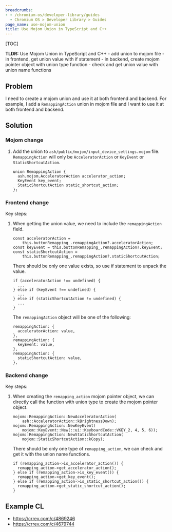 ```yaml
---
breadcrumbs:
- - /chromium-os/developer-library/guides
  - Chromium OS > Developer Library > Guides
page_name: use-mojom-union
title: Use Mojom Union in TypeScript and C++
---
```


[TOC]

**TLDR:** Use Mojom Union in TypeScript and C++ - add union to mojom file - in
frontend, get union value with if statement - in backend, create mojom pointer
object with union type function - check and get union value with union name
functions

## Problem

I need to create a mojom union and use it at both frontend and backend. For
example, I add a `RemappingAction` union in mojom file and I want to use it at
both frontend and backend.

## Solution

### Mojom change

1.  Add the union to `ash/public/mojom/input_device_settings.mojom` file.
`RemappingAction` will only be `AcceleratorAction` or `KeyEvent` or `StaticShortcutAction`.

    ```
    union RemappingAction {
      ash.mojom.AcceleratorAction accelerator_action;
      KeyEvent key_event;
      StaticShortcutAction static_shortcut_action;
    };
    ```

### Frontend change

Key steps:

1.  When getting the union value, we need to include the `remappingAction`
    field.

    ```
    const acceleratorAction =
        this.buttonRemapping_.remappingAction?.acceleratorAction;
    const keyEvent = this.buttonRemapping_.remappingAction?.keyEvent;
    const staticShortcutAction =
        this.buttonRemapping_.remappingAction?.staticShortcutAction;
    ```

    There should be only one value exists, so use if statement to unpack the
    value.

    ```
    if (acceleratorAction !== undefined) {
      ...
    } else if (keyEvent !== undefined) {
      ...
    } else if (staticShortcutAction != undefined) {
      ...
    }
    ```

    The `remappingAction` object will be one of the following:

    ```
    remappingAction: {
      acceleratorAction: value,
    },
    remappingAction: {
      keyEvent: value,
    },
    remappingAction: {
      staticShortcutAction: value,
    },
    ```

### Backend change

Key steps:

1.  When creating the `remapping_action` mojom pointer object, we can directly
    call the function with union type to create the mojom pointer object.

    ```
    mojom::RemappingAction::NewAcceleratorAction(
        ash::AcceleratorAction::kBrightnessDown);
    mojom::RemappingAction::NewKeyEvent(
        mojom::KeyEvent::New(::ui::KeyboardCode::VKEY_2, 4, 5, 6));
    mojom::RemappingAction::NewStaticShortcutAction(
        mojom::StaticShortcutAction::kCopy);
    ```

    There should be only one type of `remapping_action`, we can check and get it
    with the union name functions.

    ```
    if (remapping_action->is_accelerator_action()) {
      remapping_action->get_accelerator_action();
    } else if (remapping_action->is_key_event()) {
      remapping_action->get_key_event();
    } else if (remapping_action->is_static_shortcut_action()) {
      remapping_action->get_static_shortcut_action();
    }
    ```

## Example CL

*   https://crrev.com/c/4869246
*   https://crrev.com/c/4679744
